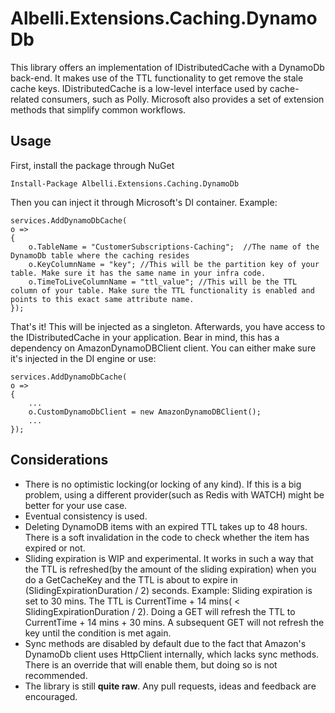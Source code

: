 
# Albelli.Extensions.Caching.DynamoDb
This library offers an implementation of IDistributedCache with a DynamoDb back-end.
It makes use of the TTL functionality to get remove the stale cache keys.
IDistributedCache is a low-level interface used by cache-related consumers, such as Polly. Microsoft also provides a set of extension methods that simplify common workflows.

## Usage
First, install the package through NuGet

    Install-Package Albelli.Extensions.Caching.DynamoDb
Then you can inject it through Microsoft's DI container. Example:

    services.AddDynamoDbCache(  
    o =>  
    {  
        o.TableName = "CustomerSubscriptions-Caching";  //The name of the DynamoDb table where the caching resides
        o.KeyColumnName = "key"; //This will be the partition key of your table. Make sure it has the same name in your infra code.
        o.TimeToLiveColumnName = "ttl_value"; //This will be the TTL column of your table. Make sure the TTL functionality is enabled and points to this exact same attribute name.
    });
 That's it! This will be injected as a singleton. Afterwards, you have access to the IDistributedCache in your application.
 Bear in mind, this has a dependency on AmazonDynamoDBClient client.
 You can either make sure it's injected in the DI engine or use:
 

    services.AddDynamoDbCache(  
    o =>  
    {  
        ... 
        o.CustomDynamoDbClient = new AmazonDynamoDBClient();  
        ...
    });

## Considerations
 - There is no optimistic locking(or locking of any kind). If this is a big problem, using a different provider(such as Redis with WATCH) might be better for your use case.
 - Eventual consistency is used.
 - Deleting DynamoDB items with an expired TTL takes up to 48 hours. There is a soft invalidation in the code to check whether the item has expired or not.
 - Sliding expiration is WIP and experimental. It works in such a way that the TTL is refreshed(by the amount of the sliding expiration) when you do a GetCacheKey and the TTL is about to expire in (SlidingExpirationDuration / 2) seconds.
	Example:
	Sliding expiration is set to 30 mins. 
	The TTL is CurrentTime + 14 mins( < SlidingExpirationDuration / 2).
	Doing a GET will refresh the TTL to CurrentTime + 14 mins + 30 mins.
	A subsequent GET will not refresh the key until the condition is met again.
 - Sync methods are disabled by default due to the fact that Amazon's DynamoDb client uses HttpClient internally, which lacks sync methods. There is an override that will enable them, but doing so is not recommended.
 - The library is still **quite raw**. Any pull requests, ideas and feedback are encouraged.

 


